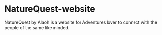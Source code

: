 # NatureQuest-website
NatureQuest by Alaoh is a website for Adventures lover to connect with the people of the same like minded.
